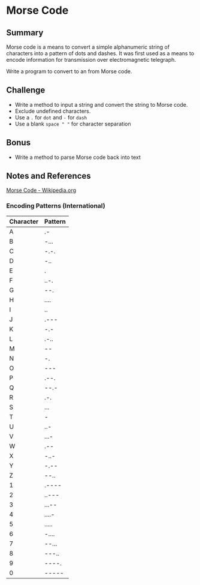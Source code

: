 # Morse Code

## Summary

Morse code is a means to convert a simple alphanumeric string of characters 
into a pattern of dots and dashes. It was first used as a means to encode 
information for transmission over electromagnetic telegraph.

Write a program to convert to an from Morse code.

## Challenge

- Write a method to input a string and convert the string to Morse code.
- Exclude undefined characters.
- Use a `.` for `dot` and `-` for `dash`
- Use a blank `space " "` for character separation

## Bonus

- Write a method to parse Morse code back into text

## Notes and References

[Morse Code - Wikipedia.org](https://en.wikipedia.org/wiki/Morse_code)

### Encoding Patterns (International)

| Character  | Pattern | 
|------------|---------|
| A          | .-      | 
| B          | -...    | 
| C          | -.-.    | 
| D          | -..     | 
| E          | .       | 
| F          | ..-.    | 
| G          | --.     | 
| H          | ....    | 
| I          | ..      | 
| J          | .---    | 
| K          | -.-     | 
| L          | .-..    | 
| M          | --      | 
| N          | -.      | 
| O          | ---     | 
| P          | .--.    | 
| Q          | --.-    | 
| R          | .-.     | 
| S          | ...     | 
| T          | -       | 
| U          | ..-     | 
| V          | ...-    | 
| W          | .--     | 
| X          | -..-    | 
| Y          | -.--    | 
| Z          | --..    | 
| 1          | .----   | 
| 2          | ..---   | 
| 3          | ...--   | 
| 4          | ....-   | 
| 5          | .....   | 
| 6          | -....   | 
| 7          | --...   | 
| 8          | ---..   | 
| 9          | ----.   | 
| 0          | -----   | 